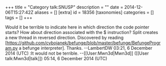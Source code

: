 +++
title = "Category talk:SNUSP"
description = ""
date = 2014-12-06T15:27:42Z
aliases = []
[extra]
id = 18356
[taxonomies]
categories = []
tags = []
+++

Would it be terrible to indicate here in which direction the code pointer starts?
How about direction associated with the $ instruction?  Split creates a new thread in reversed direction.  Discovered by reading [https://github.com/cybojanek/befunge/blob/master/befunge/BefungeProgram.py a befunge interpreter].  Thanks.
--LambertDW 03:21, 6 December 2014 (UTC)
:It would not be terrible. --[[User:Mwn3d|Mwn3d]] ([[User talk:Mwn3d|talk]]) 05:14, 6 December 2014 (UTC)
